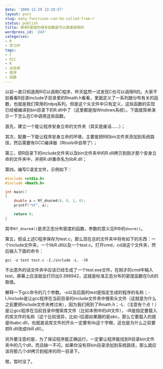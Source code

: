 ```yaml
---
date: '2009-12-29 13:28:57'
layout: post
slug: many-functions-can-be-called-from-r
status: publish
title: 原来R里面的很多函数是可以直接调用的
wordpress_id: '243'
categories:
- R
- 学习中
tags:
- C
- GCC
- R
- 动态库
- 程序
- 函数
---
```


以前一直只知道用R可以调用C程序，昨天猛然一试发现C也可以调用R的。大家不妨看看R目录include子目录里的Rmath.h看看，里面定义了一系列跟分布有关的函数，也就是我们常用的rdpq系列。但是这个头文件中只有定义，这些函数的实现已经被编译到bin目录下的R.dll中了（这里都是指Windows系统）。下面就简单演示一下怎么在C中调用这些函数。

首先，建立一个能让程序安身立命的文件夹（其实是废话……）；

其次，配置一下能让程序安身立命的环境，主要是把R的bin文件夹添加到系统路径，然后需要有GCC编译器（Rtools中自带了）；

第三，把R目录下的include文件夹以及bin文件夹中的R.dll拷贝到刚才那个安身立命的文件夹中，并把R.dll重命名为libR.dll；

第四，编写C语言文件，示例如下：

```c
#include <stdio.h>
#include <Rmath.h>

int main()
{
    double a = Rf_dnorm4(0, 0, 1, 0);
    printf("%f", a);

    return 0;
}
```

其中`Rf_dnorm4()`是求正态分布密度的函数，参数的意义见R中的`dnorm()`。

第五，假设上述C程序保存为test.c，那么现在总的文件夹中将有如下的东西：一个include文件夹，一个libR.dll以及一个test.c。打开cmd，cd进这个文件夹，然后输入下面的命令：


    gcc -o test test.c -I./include -L. -lR


不出意外的话文件夹中应该已经生成了一个test.exe文件。在刚才的cmd中输入test，屏幕上应该就会打印出0.398942，这就是标准正态分布的密度函数在0点的取值。

解释一下gcc命令的几个参数。-o以及后面的test是指定生成的程序的名称；-I./include是让gcc程序在当前目录的include文件夹中搜索头文件（这就是为什么之前要把include文件夹拷过来），因为我们用到了Rmath.h；-L.（注意有个点！）是让gcc程序在当前目录中搜索库文件（比如本例中的dll文件），-lR是指定要载入的库文件的名称（这个比较诡异，比如-l后面如果跟的是abc，那么它要载入的就是libabc.dll，也就是说库文件的开头一定要有lib这个字眼，这也是为什么之前要把R.dll改成libR.dll）。

另外要注意的是，为了保证程序能正确运行，一定要让程序能找到R目录bin文件夹中的几个dll，而且缺一不可。如果你没有将bin目录添加到系统路径，那么就应该将那几个dll拷贝到程序的同一目录下。

嗯，暂时没了。
